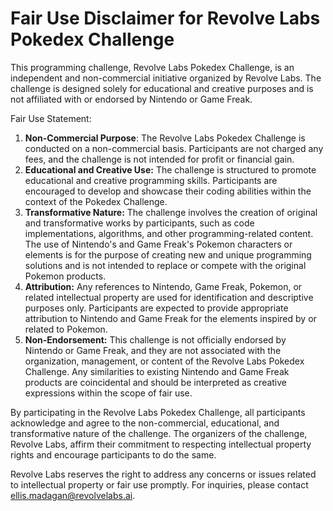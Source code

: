 # Fair Use Disclaimer for Revolve Labs Pokedex Challenge

This programming challenge, Revolve Labs Pokedex Challenge, is an independent and non-commercial initiative organized by Revolve Labs. The challenge is designed solely for educational and creative purposes and is not affiliated with or endorsed by Nintendo or Game Freak.

Fair Use Statement:

1. **Non-Commercial Purpose**: The Revolve Labs Pokedex Challenge is conducted on a non-commercial basis. Participants are not charged any fees, and the challenge is not intended for profit or financial gain.
2. **Educational and Creative Use:** The challenge is structured to promote educational and creative programming skills. Participants are encouraged to develop and showcase their coding abilities within the context of the Pokedex Challenge.
3. **Transformative Nature:** The challenge involves the creation of original and transformative works by participants, such as code implementations, algorithms, and other programming-related content. The use of Nintendo's and Game Freak's Pokemon characters or elements is for the purpose of creating new and unique programming solutions and is not intended to replace or compete with the original Pokemon products.
4. **Attribution:** Any references to Nintendo, Game Freak, Pokemon, or related intellectual property are used for identification and descriptive purposes only. Participants are expected to provide appropriate attribution to Nintendo and Game Freak for the elements inspired by or related to Pokemon.
5. **Non-Endorsement:** This challenge is not officially endorsed by Nintendo or Game Freak, and they are not associated with the organization, management, or content of the Revolve Labs Pokedex Challenge. Any similarities to existing Nintendo and Game Freak products are coincidental and should be interpreted as creative expressions within the scope of fair use.

By participating in the Revolve Labs Pokedex Challenge, all participants acknowledge and agree to the non-commercial, educational, and transformative nature of the challenge. The organizers of the challenge, Revolve Labs, affirm their commitment to respecting intellectual property rights and encourage participants to do the same.

Revolve Labs reserves the right to address any concerns or issues related to intellectual property or fair use promptly. For inquiries, please contact <ellis.madagan@revolvelabs.ai>.
